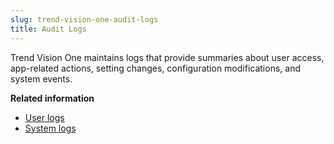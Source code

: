 ```yaml
---
slug: trend-vision-one-audit-logs
title: Audit Logs
---
```


Trend Vision One maintains logs that provide summaries about user access, app-related actions, setting changes, configuration modifications, and system events.

**Related information**

- [User logs](user-logs.md "Trend Vision One maintains user logs that provide summaries about user access, app-related actions, setting changes, and other configuration modifications on the console, as well as login and logout activities on the Service Gateway.")
- [System logs](system-logs.md "Trend Vision One maintains system logs that provide summaries about system events that occurred.")
